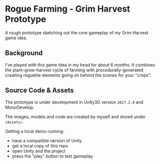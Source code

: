# Rogue Farming - Grim Harvest Prototype

A rough prototype sketching out the core gameplay of my Grim Harvest game idea.

## Background

I've played with this game idea in my head for about 6 months. It combines the plant-grow-harvest cycle of farming with procedurally-generated crawling roguelite elements going on behind the scenes for your "crops".

## Source Code & Assets

The prototype is under development in Unity3D version `2017.2.0` and MonoDevelop.

The images, models and code are created by myself and stored under `/Assets/`.

Getting a local demo running:
- have a compatible version of Unity
- get a local copy of this repo
- open Unity and the project
- press the "play" button to test gameplay

